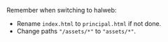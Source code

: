 Remember when switching to halweb:

- Rename `index.html` to `principal.html` if not done.
- Change paths `"/assets/*"` to `"assets/*"`.
